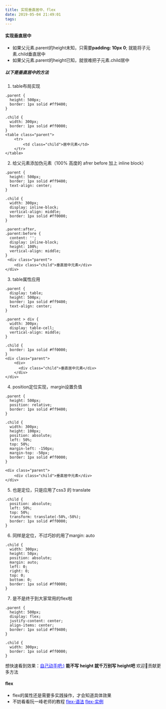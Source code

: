 ```yaml
---
title: 实现垂直居中、flex
date: 2019-05-04 21:49:01
tags:
---
```


#### 实现垂直居中
* 如果父元素.parent的height未知，只需要**padding: 10px 0**; 就能将子元素.child垂直居中
* 如果父元素.parent的height已知，就很难把子元素.child居中

##### 以下是垂直居中的方法
1. table布局实现
```
.parent {
  height: 500px;
  border: 1px solid #ff9400;
}

.child {
  width: 300px;
  border: 1px solid #ff0000;
}
<table class="parent">
    <tr>
        <td class="child">居中元素</td>
    </tr>
</table>
```
2. 给父元素添加伪元素（100% 高度的 afrer before 加上 inline block）
```
.parent {
  height: 500px;
  border: 1px solid #ff9400;
  text-align: center;
}

.child {
  width: 300px;
  display: inline-block;
  vertical-align: middle;
  border: 1px solid #ff0000;
}

.parent:after,
.parent:before {
  content: '';
  display: inline-block;
  height: 100%;
  vertical-align: middle;
}
 <div class="parent">
    <div class="child">垂直居中元素</div>
</div>
```
3. table属性应用
```
.parent {
  display: table;
  height: 500px;
  border: 1px solid #ff9400;
  text-align: center;
}

.parent > div {
  width: 300px;
  display: table-cell;
  vertical-align: middle;
}

.child {
  border: 1px solid #ff0000;
}
<div class="parent">
    <div>
      <div class="child">垂直居中元素</div>
    </div>
</div>

```
4. position定位实现，margin设置负值
```
.parent {
  height: 500px;
  position: relative;
  border: 1px solid #ff9400;
}

.child {
  width: 300px;
  height: 100px;
  position: absolute;
  left: 50%;
  top: 50%;
  margin-left: -150px;
  margin-top: -50px;
  border: 1px solid #ff0000;
}

<div class="parent">
    <div class="child">垂直居中元素</div>
</div>
```
5. 也是定位，只是应用了css3 的 translate
```
.child {
  position: absolute;
  left: 50%;
  top: 50%;
  transform: translate(-50%,-50%);
  border: 1px solid #ff0000;
}
```
6. 同样是定位，不过巧妙的用了margin: auto
```
.child {
  width: 300px;
  height: 50px;
  position: absolute;
  margin: auto;
  left: 0;
  right: 0;
  top: 0;
  bottom: 0;
  border: 1px solid #ff0000;
}
```
7. 是不是终于到大家常用的flex啦
```
.parent {
  height: 500px;
  display: flex;
  justify-content: center;
  align-items: center;
  border: 1px solid #ff9400;
}

.child {
  width: 300px;
  border: 1px solid #ff0000;
}
```
想快速看到效果：<a href="https://jsbin.com/fayekiwita/edit?html,css,output" style="color: blue;">自己动手吧:)</a>
**能不写 height 就千万别写 height吧**
    欢迎👏贡献更多方法

#### flex
* flex的属性还是需要多实践操作，才会知道具体效果
* 不妨看看阮一峰老师的教程
<a href="http://www.ruanyifeng.com/blog/2015/07/flex-grammar.html" style="color: blue;">flex-语法</a>
<a href="http://www.ruanyifeng.com/blog/2015/07/flex-examples.html" style="color: blue;">flex-实例</a>